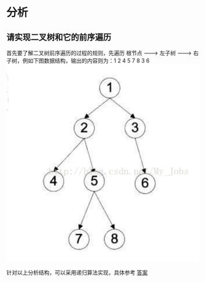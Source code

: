 # 分析
## 请实现二叉树和它的前序遍历
首先要了解二叉树前序遍历的过程的规则，先遍历 根节点 ---> 左子树 ---> 右子树，例如下图数据结构，输出的内容则为：1 2 4 5 7 8 3 6
![二叉树](../../资料/二叉树.png)

针对以上分析结构，可以采用递归算法实现，具体参考 [答案](./index.js)